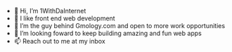 - 👋 Hi, I’m 1WithDaInternet
- 👀 I like front end web development
- 🌱 I’m the guy behind Gmology.com and open to more work opportunities
- 💞️ I’m looking foward to keep building amazing and fun web apps
- 📫 Reach out to me at my inbox

<!---
OneWithTheInternet/OneWithTheInternet is a ✨ special ✨ repository because its `README.md` (this file) appears on your GitHub profile.
You can click the Preview link to take a look at your changes.
--->
